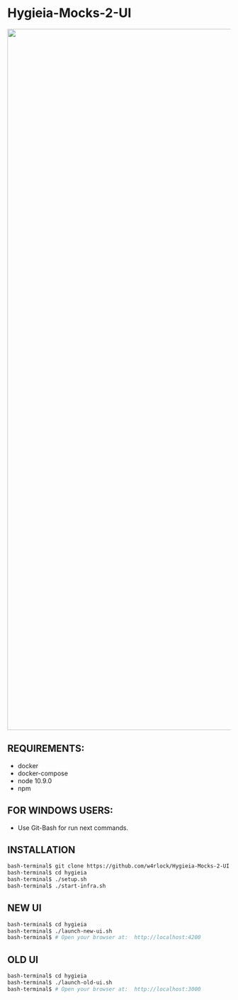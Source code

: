 # Hygieia-Mocks-2-UI

<p align="center">
<img width="1583" alt="Screen Shot 2020-08-13 at 13 12 14" src="https://user-images.githubusercontent.com/621906/90159359-a9006700-dd66-11ea-8c4c-60f4f7d69ded.png">
</p>

## REQUIREMENTS:
- docker
- docker-compose
- node 10.9.0
- npm 

## FOR WINDOWS USERS:
- Use Git-Bash for run next commands.

## INSTALLATION

```bash
bash-terminal$ git clone https://github.com/w4rlock/Hygieia-Mocks-2-UI.git hygieia
bash-terminal$ cd hygieia
bash-terminal$ ./setup.sh
bash-terminal$ ./start-infra.sh
```


## NEW UI
```bash
bash-terminal$ cd hygieia 
bash-terminal$ ./launch-new-ui.sh
bash-terminal$ # Open your browser at:  http://localhost:4200

```

## OLD UI
```bash
bash-terminal$ cd hygieia 
bash-terminal$ ./launch-old-ui.sh
bash-terminal$ # Open your browser at:  http://localhost:3000

```

